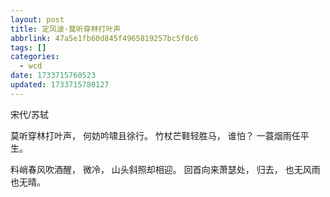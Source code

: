 ```yaml
---
layout: post
title: 定风波·莫听穿林打叶声
abbrlink: 47a5e1fb60d845f4965819257bc5f0c6
tags: []
categories:
  - wcd
date: 1733715760523
updated: 1733715780127
---
```


宋代/苏轼

莫听穿林打叶声，
何妨吟啸且徐行。
竹杖芒鞋轻胜马，
谁怕？
一蓑烟雨任平生。

料峭春风吹酒醒，
微冷，
山头斜照却相迎。
回首向来萧瑟处，
归去，
也无风雨也无晴。

